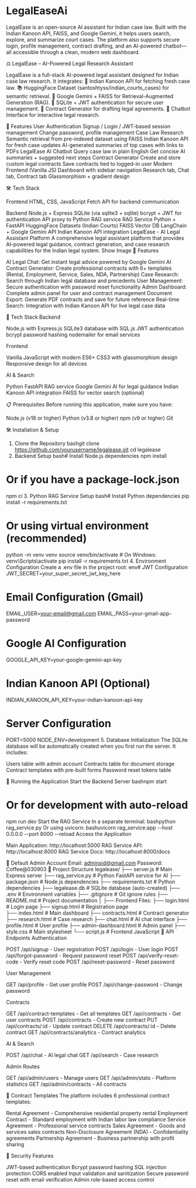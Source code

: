# LegalEaseAi
LegalEase is an open-source AI assistant for Indian case law. Built with the Indian Kanoon API, FAISS, and Google Gemini, it helps users search, explore, and summarize court cases. The platform also supports secure login, profile management, contract drafting, and an AI-powered chatbot—all accessible through a clean, modern web dashboard.

⚖️ LegalEase – AI-Powered Legal Research Assistant

LegalEase is a full-stack AI-powered legal assistant designed for Indian case law research.
It integrates:
🔎 Indian Kanoon API for fetching fresh case law.
📚 HuggingFace Dataset (santoshtyss/indian_courts_cases) for semantic retrieval.
🧠 Google Gemini + FAISS for Retrieval-Augmented Generation (RAG).
🔐 SQLite + JWT authentication for secure user management.
📄 Contract Generator for drafting legal agreements.
💬 Chatbot Interface for interactive legal research.

🚀 Features
User Authentication
Signup / Login / JWT-based session management
Change password, profile management
Case Law Research
Semantic retrieval from pre-indexed dataset using FAISS
Indian Kanoon API for fresh case updates
AI-generated summaries of top cases with links to PDFs
LegalEase AI Chatbot
Query case law in plain English
Get concise AI summaries + suggested next steps
Contract Generator
Create and store custom legal contracts
Save contracts tied to logged-in user
Modern Frontend (Vanilla JS)
Dashboard with sidebar navigation
Research tab, Chat tab, Contract tab
Glassmorphism + gradient design

🛠️ Tech Stack

Frontend
HTML, CSS, JavaScript
Fetch API for backend communication

Backend
Node.js + Express
SQLite (via sqlite3 + sqlite)
bcrypt + JWT for authentication
API proxy to Python RAG service
RAG Service
Python + FastAPI
HuggingFace Datasets (Indian Courts)
FAISS Vector DB
LangChain + Google Gemini API
Indian Kanoon API integration
LegalEase - AI Legal Assistant Platform
A comprehensive legal assistant platform that provides AI-powered legal guidance, contract generation, and case research capabilities for the Indian legal system.
Show Image
🌟 Features

AI Legal Chat: Get instant legal advice powered by Google Gemini AI
Contract Generator: Create professional contracts with 6+ templates (Rental, Employment, Service, Sales, NDA, Partnership)
Case Research: Search through Indian legal database and precedents
User Management: Secure authentication with password reset functionality
Admin Dashboard: Complete admin panel for user and contract management
Document Export: Generate PDF contracts and save for future reference
Real-time Search: Integration with Indian Kanoon API for live legal case data

🚀 Tech Stack
Backend

Node.js with Express.js
SQLite3 database with SQL.js
JWT authentication
bcrypt password hashing
nodemailer for email services

Frontend

Vanilla JavaScript with modern ES6+
CSS3 with glassmorphism design
Responsive design for all devices

AI & Search

Python FastAPI RAG service
Google Gemini AI for legal guidance
Indian Kanoon API integration
FAISS for vector search (optional)

📋 Prerequisites
Before running this application, make sure you have:

Node.js (v18 or higher)
Python (v3.8 or higher)
npm (v9 or higher)
Git

🛠️ Installation & Setup
1. Clone the Repository
bashgit clone https://github.com/yourusername/legalease.git
cd legalease
2. Backend Setup
bash# Install Node.js dependencies
npm install

# Or if you have a package-lock.json
npm ci
3. Python RAG Service Setup
bash# Install Python dependencies
pip install -r requirements.txt

# Or using virtual environment (recommended)
python -m venv venv
source venv/bin/activate  # On Windows: venv\Scripts\activate
pip install -r requirements.txt
4. Environment Configuration
Create a .env file in the project root:
env# JWT Configuration
JWT_SECRET=your_super_secret_jwt_key_here

# Email Configuration (Gmail)
EMAIL_USER=your-email@gmail.com
EMAIL_PASS=your-gmail-app-password

# Google AI Configuration
GOOGLE_API_KEY=your-google-gemini-api-key

# Indian Kanoon API (Optional)
INDIAN_KANOON_API_KEY=your-indian-kanoon-api-key

# Server Configuration
PORT=5000
NODE_ENV=development
5. Database Initialization
The SQLite database will be automatically created when you first run the server. It includes:

Users table with admin account
Contracts table for document storage
Contract templates with pre-built forms
Password reset tokens table

🚀 Running the Application
Start the Backend Server
bashnpm start
# Or for development with auto-reload
npm run dev
Start the RAG Service
In a separate terminal:
bashpython rag_service.py
Or using uvicorn:
bashuvicorn rag_service:app --host 0.0.0.0 --port 8000 --reload
Access the Application

Main Application: http://localhost:5000
RAG Service API: http://localhost:8000
RAG Service Docs: http://localhost:8000/docs

👤 Default Admin Account
Email: adminsid@gmail.com
Password: Coffee@030903
📁 Project Structure
legalease/
├── server.js                 # Main Express server
├── rag_service.py            # Python FastAPI service for AI
├── package.json              # Node.js dependencies
├── requirements.txt          # Python dependencies
├── legalease.db              # SQLite database (auto-created)
├── .env                      # Environment variables
├── .gitignore               # Git ignore rules
├── README.md                # Project documentation
│
├── Frontend Files:
├── login.html               # Login page
├── signup.html              # Registration page  
├── index.html               # Main dashboard
├── contracts.html           # Contract generator
├── research.html            # Case research
├── chat.html                # AI chat interface
├── profile.html             # User profile
├── admin-dashboard.html     # Admin panel
├── style.css                # Main stylesheet
└── script.js                # Frontend JavaScript
🔧 API Endpoints
Authentication

POST /api/signup - User registration
POST /api/login - User login
POST /api/forgot-password - Request password reset
POST /api/verify-reset-code - Verify reset code
POST /api/reset-password - Reset password

User Management

GET /api/profile - Get user profile
POST /api/change-password - Change password

Contracts

GET /api/contract-templates - Get all templates
GET /api/contracts - Get user contracts
POST /api/contracts - Create new contract
PUT /api/contracts/:id - Update contract
DELETE /api/contracts/:id - Delete contract
GET /api/contracts/analytics - Contract analytics

AI & Search

POST /api/chat - AI legal chat
GET /api/search - Case research

Admin Routes

GET /api/admin/users - Manage users
GET /api/admin/stats - Platform statistics
GET /api/admin/contracts - All contracts

🎨 Contract Templates
The platform includes 6 professional contract templates:

Rental Agreement - Comprehensive residential property rental
Employment Contract - Standard employment with Indian labor law compliance
Service Agreement - Professional service contracts
Sales Agreement - Goods and services sales contracts
Non-Disclosure Agreement (NDA) - Confidentiality agreements
Partnership Agreement - Business partnership with profit sharing

🔐 Security Features

JWT-based authentication
Bcrypt password hashing
SQL injection protection
CORS enabled
Input validation and sanitization
Secure password reset with email verification
Admin role-based access control

